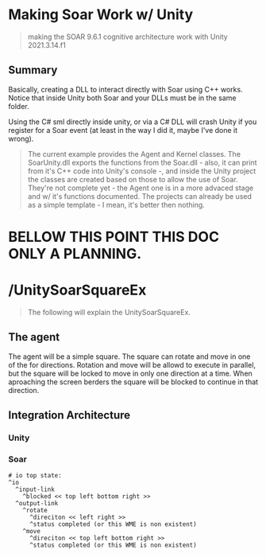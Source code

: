 # Making Soar Work w/ Unity
 > making the SOAR 9.6.1 cognitive architecture work with Unity 2021.3.14.f1

## Summary
Basically, creating a DLL to interact directly with Soar using C++ works. Notice that inside Unity both Soar and your DLLs must be in the same folder. <br> 

Using the C# sml directly inside unity, or via a C# DLL will crash Unity if you register for a Soar event (at least in the way I did it, maybe I've done it wrong).

> The current example provides the Agent and Kernel classes. The SoarUnity.dll exports the functions from the Soar.dll - also, it can print from it's C++ code into Unity's console -, and inside the Unity project the classes are created based on those to allow the use of Soar. They're not complete yet - the Agent one is in a more advaced stage and w/ it's functions documented. The projects can already be used as a simple template - I mean, it's better then nothing.

# BELLOW THIS POINT THIS DOC ONLY A PLANNING.
# /UnitySoarSquareEx
> The following will explain the UnitySoarSquareEx.
## The agent
The agent will be a simple square. The square can rotate and move in one of the for directions. Rotation and move will be allowd to execute in parallel, but the square will be locked to move in only one direction at a time. When aproaching the screen berders the square will be blocked to continue in that direction. 

## Integration Architecture
### Unity

### Soar 
```
# io top state: 
^io
  ^input-link
    ^blocked << top left bottom right >>
  ^output-link
    ^rotate
      ^direciton << left right >>
      ^status completed (or this WME is non existent)
    ^move
      ^direciton << top left bottom right >>
      ^status completed (or this WME is non existent)
 ```
